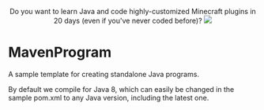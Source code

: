 <p align="center">
  Do you want to learn Java and code highly-customized Minecraft plugins in 20 days (even if you've never coded before)?
  <a href="https://mineacademy.org/project-orion?st=github&sc=mavenprogram&utm_source=github&utm_medium=overview&utm_campaign=mavenprogram">
    <img src="https://i.imgur.com/lpZ2pJN.jpg" />
  </a>
</p>

# MavenProgram
A sample template for creating standalone Java programs.

By default we compile for Java 8, which can easily be changed in the sample pom.xml to any Java version, including the latest one.
